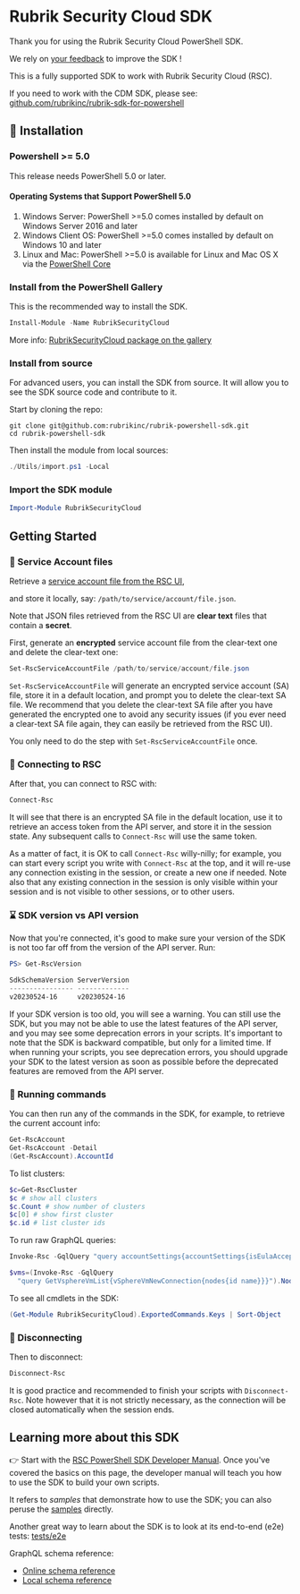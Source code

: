 # Rubrik Security Cloud SDK

Thank you for using the Rubrik Security Cloud PowerShell SDK.

We rely on
[your feedback](https://github.com/rubrikinc/rubrik-powershell-sdk/discussions)
to improve the SDK !

This is a fully supported SDK to work with Rubrik Security Cloud (RSC).

If you need to work with the CDM SDK, please see:
[github.com/rubrikinc/rubrik-sdk-for-powershell](https://github.com/rubrikinc/rubrik-sdk-for-powershell)

## :hammer: Installation

### Powershell >= 5.0

This release needs PowerShell 5.0 or later.

#### Operating Systems that Support PowerShell 5.0

1. Windows Server: PowerShell >=5.0 comes installed by default on
   Windows Server 2016 and later
2. Windows Client OS: PowerShell >=5.0 comes installed by default on
   Windows 10 and later
3. Linux and Mac: PowerShell >=5.0 is available for Linux and Mac OS X
   via the [PowerShell Core](https://learn.microsoft.com/en-us/powershell/scripting/install/installing-powershell-on-macos)

### Install from the PowerShell Gallery

This is the recommended way to install the SDK.

```powershell
Install-Module -Name RubrikSecurityCloud
```

More info: [RubrikSecurityCloud package on the gallery](https://www.powershellgallery.com/packages/RubrikSecurityCloud)

### Install from source

For advanced users, you can install the SDK from source.
It will allow you to see the SDK source code and
contribute to it.

Start by cloning the repo:

```shell
git clone git@github.com:rubrikinc/rubrik-powershell-sdk.git
cd rubrik-powershell-sdk
```

Then install the module from local sources:

```powershell
./Utils/import.ps1 -Local
```

### Import the SDK module

```powershell
Import-Module RubrikSecurityCloud
```

## Getting Started

### :key: Service Account files

Retrieve a [service account file from the RSC UI](https://docs.rubrik.com/en-us/saas/saas/service_account.html),

and store it locally, say: `/path/to/service/account/file.json`.

Note that JSON files retrieved from the RSC UI are
**clear text** files that contain a **secret**.

First, generate an **encrypted** service account file
from the clear-text one and delete the clear-text one:

```powershell
Set-RscServiceAccountFile /path/to/service/account/file.json
```

`Set-RscServiceAccountFile` will generate an encrypted service account (SA)
file, store it in a default location, and prompt you to delete the
clear-text SA file. We recommend that you delete the clear-text SA file
after you have generated the encrypted one to avoid any security issues
(if you ever need a clear-text SA file again, they can easily be
retrieved from the RSC UI).

You only need to do the step with `Set-RscServiceAccountFile` once.

### :electric_plug: Connecting to RSC

After that, you can connect to RSC with:

```powershell
Connect-Rsc
```

It will see that there is an encrypted SA file in the default location,
use it to retrieve an access token from the API server,
and store it in the session state.
Any subsequent calls to `Connect-Rsc` will use the same token.

As a matter of fact, it is OK to call `Connect-Rsc` willy-nilly;
for example, you can start every script you write with `Connect-Rsc` at the
top, and it will re-use any connection existing in the session, or
create a new one if needed. Note also that any existing connection in
the session is only visible within your session and is not visible
to other sessions, or to other users.

### :hourglass: SDK version vs API version

Now that you're connected, it's good to make sure your version
of the SDK is not too far off from the version of the API server.
Run:

```powershell
PS> Get-RscVersion

SdkSchemaVersion ServerVersion
---------------- -------------
v20230524-16     v20230524-16
```

If your SDK version is too old, you will see a warning.
You can still use the SDK, but you may not be able to use
the latest features of the API server, and you may see
some deprecation errors in your scripts. It's important to note
that the SDK is backward compatible, but only for a limited
time. If when running your scripts, you see deprecation errors,
you should upgrade your SDK to the latest version as soon as
possible before the deprecated features are removed from the API server.

### :running: Running commands

You can then run any of the commands in the SDK,
for example, to retrieve the current account info:

```powershell
Get-RscAccount
Get-RscAccount -Detail
(Get-RscAccount).AccountId
```

To list clusters:

```powershell
$c=Get-RscCluster
$c # show all clusters
$c.Count # show number of clusters
$c[0] # show first cluster
$c.id # list cluster ids
```

To run raw GraphQL queries:

```powershell
Invoke-Rsc -GqlQuery "query accountSettings{accountSettings{isEulaAccepted}}"

$vms=(Invoke-Rsc -GqlQuery 
  "query GetVsphereVmList{vSphereVmNewConnection{nodes{id name}}}").Nodes
```

To see all cmdlets in the SDK:

```powershell
(Get-Module RubrikSecurityCloud).ExportedCommands.Keys | Sort-Object
```

### :electric_plug: Disconnecting

Then to disconnect:

```powershell
Disconnect-Rsc
```

It is good practice and recommended to finish your scripts
with `Disconnect-Rsc`. Note however that it is not strictly
necessary, as the connection will be closed automatically
when the session ends.

## Learning more about this SDK

:point_right: Start with the
[RSC PowerShell SDK Developer Manual](docs/developer_manual.md).
Once you've covered the basics on this page, the developer manual
will teach you how to use the SDK to build your own scripts.

It refers to _samples_ that demonstrate how to use the SDK;
you can also peruse the [samples](Samples/) directly.

Another great way to learn about the SDK is to look at its
end-to-end (e2e) tests: [tests/e2e](Tests/e2e/)

GraphQL schema reference:

- [Online schema reference](https://rubrikinc.github.io/rubrik-api-documentation/schema/reference)
- [Local schema reference](docs/graphql/rsc_schema.graphql.json)
